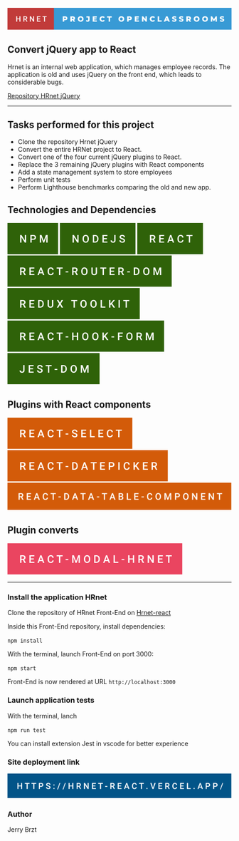 <!-- The badges were made on the site "https://forthebadge.com/" -->

[![logo project](./public/svg.readme/hrnet-project-openclassrooms.svg)](https://openclassrooms.com/fr/)

## Convert jQuery app to React

Hrnet is an internal web application, which manages employee records. The application is old and uses jQuery on the front end, which leads to considerable bugs.

[Repository HRnet jQuery](https://github.com/OpenClassrooms-Student-Center/P12_Front-end.git)

---

## Tasks performed for this project

- Clone the repository Hrnet jQuery
- Convert the entire HRNet project to React.
- Convert one of the four current jQuery plugins to React.
- Replace the 3 remaining jQuery plugins with React components
- Add a state management system to store employees
- Perform unit tests
- Perform Lighthouse benchmarks comparing the old and new app.

## Technologies and Dependencies

[![logo npm](./public/svg.readme/npm.svg)](https://www.npmjs.com/package/npm)
[![logo nodeJS](./public/svg.readme/nodejs.svg)](https://nodejs.org/en/)
[![logo react](./public/svg.readme/react.svg)](https://fr.reactjs.org/)
[![logo react-router](./public/svg.readme/react-router-dom.svg)](https://reactrouter.com/)
[![logo redux](./public/svg.readme/redux-toolkit.svg)](https://redux-toolkit.js.org/)
[![logo react-hook-form](./public/svg.readme/react-hook-form.svg)](https://react-hook-form.com/)
[![logo jest-dom](./public/svg.readme/jest-dom.svg)](https://testing-library.com/docs/ecosystem-jest-dom/)

## Plugins with React components

[![logo react-select](./public/svg.readme/react-select.svg)](https://react-select.com/)
[![logo react-datepicker](./public/svg.readme/react-datepicker.svg)](https://reactdatepicker.com/)
[![logo react-data-table-component](./public/svg.readme/react-data-table-component.svg)](https://react-data-table-component.netlify.app)

## Plugin converts

[![logo react-modal-hrnet](./public/svg.readme/react-modal-hrnet.svg)](https://github.com/Jerry-bz/react-modal-hrnet.git)

---

### Install the application HRnet

Clone the repository of HRnet Front-End on [Hrnet-react](https://github.com/Jerry-bz/hrnet-react)

Inside this Front-End repository, install dependencies:

`npm install`

With the terminal, launch Front-End on port 3000:

`npm start`

Front-End is now rendered at URL `http://localhost:3000`

### Launch application tests

With the terminal, lanch

`npm run test`

You can install extension Jest in vscode for better experience

### Site deployment link

[![redirect to deployed application](./public/svg.readme/https___hrnet-react.vercel.app_.svg)](https://hrnet-react.vercel.app/)

### Author

Jerry Brzt

